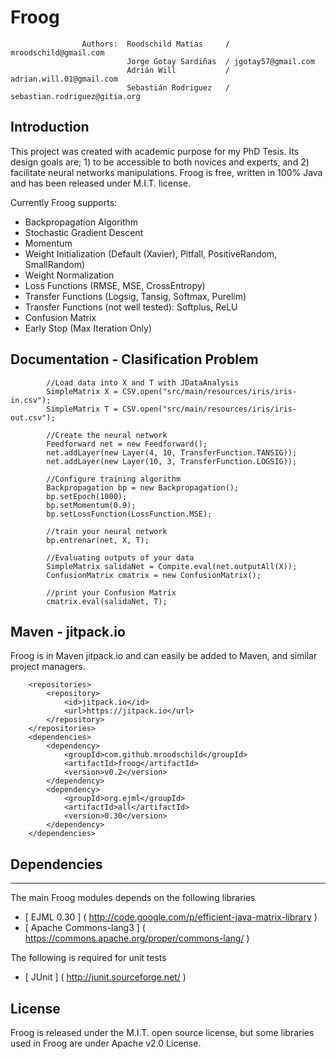 # Froog
                    Authors:  Roodschild Matías     / mroodschild@gmail.com
                              Jorge Gotay Sardiñas  / jgotay57@gmail.com
                              Adrián Will           / adrian.will.01@gmail.com
                              Sebastián Rodriguez   / sebastian.rodriguez@gitia.org
                            

## Introduction

This project was created with academic purpose for my PhD Tesis. Its design goals are; 1) to be accessible to both novices and experts, and 2) facilitate neural networks manipulations. Froog is free, written in 100% Java and has been released under M.I.T. license.

Currently Froog supports:

* Backpropagation Algorithm
* Stochastic Gradient Descent
* Momentum
* Weight Initialization (Default (Xavier), Pitfall, PositiveRandom, SmallRandom)
* Weight Normalization
* Loss Functions (RMSE, MSE, CrossEntropy)
* Transfer Functions (Logsig, Tansig, Softmax, Purelim)
* Transfer Functions (not well tested): Softplus, ReLU
* Confusion Matrix
* Early Stop (Max Iteration Only)

## Documentation - Clasification Problem

```
        //Load data into X and T with JDataAnalysis
        SimpleMatrix X = CSV.open("src/main/resources/iris/iris-in.csv");
        SimpleMatrix T = CSV.open("src/main/resources/iris/iris-out.csv");

        //Create the neural network
        Feedforward net = new Feedforward();
        net.addLayer(new Layer(4, 10, TransferFunction.TANSIG));
        net.addLayer(new Layer(10, 3, TransferFunction.LOGSIG));

        //Configure training algorithm
        Backpropagation bp = new Backpropagation();
        bp.setEpoch(1000);
        bp.setMomentum(0.9);
        bp.setLossFunction(LossFunction.MSE);

        //train your neural network
        bp.entrenar(net, X, T);
        
        //Evaluating outputs of your data
        SimpleMatrix salidaNet = Compite.eval(net.outputAll(X));
        ConfusionMatrix cmatrix = new ConfusionMatrix();
        
        //print your Confusion Matrix
        cmatrix.eval(salidaNet, T);
```

## Maven - jitpack.io

Froog is in Maven jitpack.io and can easily be added to Maven, and similar project managers.

```
    <repositories>
        <repository>
            <id>jitpack.io</id>
            <url>https://jitpack.io</url>
        </repository>
    </repositories> 
    <dependencies>
        <dependency>
            <groupId>com.github.mroodschild</groupId>
            <artifactId>froog</artifactId>
            <version>v0.2</version>
        </dependency>
        <dependency>
            <groupId>org.ejml</groupId>
            <artifactId>all</artifactId>
            <version>0.30</version>
        </dependency>
    </dependencies>
```


## Dependencies
-----------------------------------------

The main Froog modules depends on the following libraries

- [ EJML 0.30         ]  ( http://code.google.com/p/efficient-java-matrix-library )
- [ Apache Commons-lang3          ]  ( https://commons.apache.org/proper/commons-lang/ )

The following is required for unit tests

- [ JUnit   ]       ( http://junit.sourceforge.net/                           )

## License

Froog is released under the M.I.T. open source license, but some libraries used in Froog are under Apache v2.0 License.

